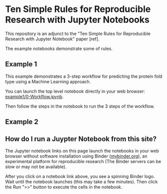 # Ten Simple Rules for Reproducible Research with Jupyter Notebooks

This repository is an adjunct to the "Ten Simple Rules for Reproducible Research with Jupyter Notebook" paper [ref].

The example notebooks demonstrate some of rules. 

## Example 1
This example demonstrates a 3-step workflow for predicting the protein fold type using a Machine Learning approach.

You can launch the top level notebook directly in your web browser: [example1/0-Workflow.ipynb](https://mybinder.org/v2/gh/jupyter-guide/ten-rules-jupyter/master?filepath=example1%2F0-Workflow.ipynb).

Then follow the steps in the notebook to run the 3 steps of the workflow.

## Example 2


## How do I run a Juypter Notebook from this site?
The Jupyter notebook links on this page launch the notebooks in your web browser without software installation using Binder ([mybinder.org](https://mybinder.org/)), an experimental platform for reproducible research (The Binder servers can be slow or may not be available).

After you click on a notebook link above, you see a spinning Binder logo. Wait until the notebook launches (this may take a few minutes). Then click the Run ">>" button to execute the cells in the notebook.
